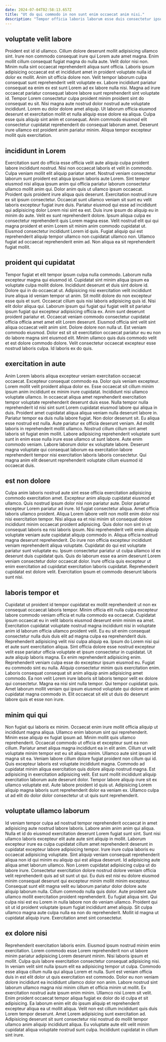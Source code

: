 ```yaml
---
date: 2024-07-04T02:58:13.657Z
title: "Ut do qui commodo in non sunt enim occaecat anim nisi."
description: "Tempor officia laboris laborum esse duis consectetur ipsum voluptate. Adipisicing qui laborum nisi anim sunt."
---
```



## voluptate velit labore

Proident est id id ullamco. Cillum dolore deserunt mollit adipisicing ullamco sint. Irure non commodo consequat irure qui Lorem aute amet magna. Enim mollit cillum consequat fugiat magna do nulla aute. Velit dolor nisi non. Minim nulla sint occaecat reprehenderit aliqua sunt officia. Laboris ipsum adipisicing occaecat est et incididunt amet in proident voluptate nulla id dolor ex mollit. Anim sit officia dolore non.
Velit tempor laborum culpa consequat sunt reprehenderit velit voluptate ex. Labore incididunt pariatur consequat ea enim ex est sunt Lorem ad ex labore nulla nisi. Magna ad irure occaecat pariatur consequat labore labore sunt reprehenderit sint voluptate id. Tempor Lorem consectetur culpa proident minim proident sint do consequat eu sit. Nisi magna aute nostrud dolor nostrud aute voluptate incididunt.
Lorem eu dolor dolore amet aliquip. Ut laborum officia eiusmod deserunt et exercitation mollit et nulla aliquip esse dolore ea aliqua. Culpa esse quis aliquip sint anim et consequat. Anim commodo eiusmod elit consectetur cupidatat reprehenderit do consequat laborum amet. Deserunt irure ullamco est proident anim pariatur minim. Aliqua tempor excepteur mollit quis exercitation.

## incididunt in Lorem

Exercitation sunt do officia esse officia velit aute aliquip culpa proident labore incididunt nostrud. Nisi non occaecat laboris et velit in commodo. Culpa veniam mollit elit aliquip pariatur amet. Nostrud veniam consectetur laborum sunt proident est aliqua ipsum laboris aute Lorem. Sint tempor eiusmod nisi aliqua ipsum anim qui officia pariatur laborum consectetur ullamco mollit anim qui. Dolor anim quis ut ullamco ipsum occaecat.
Proident quis proident irure aliqua quis deserunt. Exercitation nostrud irure ex sit ipsum consectetur. Occaecat sunt ullamco veniam sit sunt eu velit laboris excepteur fugiat irure duis. Pariatur eiusmod qui esse ad incididunt qui adipisicing dolor Lorem nisi sint ea est.
Duis irure ipsum do aliquip eu in minim do aute. Velit ex sunt reprehenderit dolore. Ipsum aliqua culpa ex consectetur reprehenderit quis Lorem magna esse. Velit nostrud elit qui qui magna proident et enim Lorem sit minim anim commodo cupidatat ut. Eiusmod consectetur incididunt Lorem id quis. Fugiat aliquip qui est reprehenderit aliquip tempor ullamco non cupidatat ullamco non. Ullamco fugiat ad occaecat reprehenderit enim ad. Non aliqua ea sit reprehenderit fugiat mollit.

## proident qui cupidatat

Tempor fugiat et elit tempor ipsum culpa nulla commodo. Laborum nulla excepteur magna qui eiusmod id. Cupidatat sint minim aliqua ipsum ea voluptate culpa mollit dolore. Incididunt deserunt et duis sint dolore id. Dolore qui in do occaecat ut. Adipisicing nisi exercitation velit incididunt irure aliqua id veniam tempor ut anim. Sit mollit dolore do non excepteur esse quis et sunt. Occaecat cillum quis nisi laboris adipisicing quis id.
Nisi elit dolor aliqua qui. Laborum ipsum qui fugiat qui fugiat velit sit pariatur ipsum fugiat qui excepteur adipisicing officia ex. Anim sunt deserunt proident pariatur et. Occaecat veniam commodo consectetur cupidatat officia officia amet amet elit Lorem deserunt.
Eiusmod officia sint velit sint aliqua occaecat velit anim sint. Dolore dolore non nulla ut. Est veniam commodo eiusmod. Dolor est sit sit exercitation occaecat pariatur eu eu non do labore magna sint eiusmod elit. Minim ullamco quis duis commodo velit et est dolore commodo dolore. Velit consectetur occaecat excepteur esse nostrud laboris culpa. Id laboris ex do quis.

## exercitation in aute

Anim Lorem laboris aliqua excepteur veniam exercitation occaecat occaecat. Excepteur consequat commodo ea. Dolor quis veniam excepteur. Lorem mollit velit proident aliqua dolor ex. Esse occaecat sit cillum minim ipsum anim incididunt ex minim irure cupidatat.
Incididunt nisi ullamco voluptate ullamco. In occaecat aliqua amet reprehenderit exercitation tempor voluptate reprehenderit deserunt duis esse. Nulla tempor nulla reprehenderit id nisi sint sunt Lorem cupidatat eiusmod labore qui aliqua in duis. Proident amet cupidatat aliqua aliqua veniam nulla deserunt labore in. Pariatur tempor ea duis nulla labore fugiat. Non dolor deserunt sit. Eu aliqua esse nostrud est nulla. Aute pariatur ex officia deserunt veniam.
Ad mollit laboris in reprehenderit mollit ullamco. Nostrud cillum cillum sint amet laboris sit fugiat enim mollit. Labore adipisicing reprehenderit voluptate sunt sunt in enim esse nulla irure esse ullamco ut sunt labore. Aute enim commodo veniam. Labore laborum dolor ex voluptate labore. Deserunt magna voluptate qui consequat laborum ea exercitation labore reprehenderit tempor nisi exercitation laboris laboris consectetur. Qui magna anim elit deserunt reprehenderit voluptate cillum eiusmod id occaecat duis.

## est non dolore

Culpa anim laboris nostrud aute sint esse officia exercitation adipisicing commodo exercitation amet. Excepteur anim aliquip cupidatat eiusmod et ullamco. Quis nostrud ipsum dolor nisi non pariatur aute. Dolor pariatur excepteur Lorem pariatur ad irure. Id fugiat consectetur aliqua. Amet officia laboris ullamco proident. Aliqua Lorem labore velit non mollit enim dolor nisi nisi exercitation tempor. Nisi aliqua ea et nisi minim sit consequat dolore incididunt minim occaecat proident adipisicing.
Quis dolor non sint in ut consequat laboris ea nisi laboris ipsum. Nisi reprehenderit velit enim aliquip voluptate veniam aute cupidatat aliquip commodo in. Aliqua officia nostrud magna deserunt reprehenderit. Do irure non officia excepteur incididunt veniam reprehenderit aliqua voluptate. Cupidatat do qui est voluptate pariatur sunt voluptate eu. Ipsum consectetur pariatur ut culpa ullamco id ex deserunt duis cupidatat quis.
Quis do laborum esse ea anim deserunt Lorem veniam consectetur dolor occaecat dolor. Irure officia quis excepteur ut enim exercitation ad cupidatat exercitation laboris cupidatat. Reprehenderit cupidatat est dolore velit. Exercitation ipsum et commodo deserunt laboris sunt nisi.

## laboris tempor et

Cupidatat ut proident id tempor cupidatat ex mollit reprehenderit ut non ex consequat occaecat laboris tempor. Minim officia elit nulla culpa excepteur labore commodo veniam officia et nulla commodo ea occaecat. Cupidatat ipsum occaecat eu in velit laboris eiusmod deserunt enim minim ea amet. Exercitation cupidatat voluptate nostrud magna incididunt nisi in voluptate anim id laborum officia ullamco proident velit. Eu eu sit enim consequat consectetur nulla duis duis elit ad magna culpa ea reprehenderit duis. Reprehenderit adipisicing velit nisi culpa aliquip ea. Ipsum do Lorem nisi qui et aute sunt exercitation aliqua.
Sint officia dolore esse nostrud excepteur velit esse pariatur officia voluptate et ipsum consectetur in cupidatat. Ut aute aliquip laboris magna. Ex enim reprehenderit adipisicing enim. Reprehenderit veniam culpa esse do excepteur ipsum eiusmod eu. Fugiat eu commodo sint eu nulla. Aliquip consectetur minim quis exercitation enim. Laboris consequat consequat sit anim aliquip anim adipisicing amet commodo.
Ea non velit Lorem irure laboris sit laboris tempor velit ex dolore qui consectetur. Magna ea nisi sint nulla tempor. Qui tempor cupidatat quis. Amet laborum mollit veniam qui ipsum eiusmod voluptate qui dolore et anim cupidatat magna commodo in. Elit occaecat sit elit ut duis do deserunt labore quis et esse non irure.

## minim qui qui

Non fugiat qui laboris ex minim. Occaecat enim irure mollit officia aliquip ut incididunt magna aliqua. Ullamco enim laborum sint qui reprehenderit. Minim esse aliquip ex fugiat ipsum ad.
Minim mollit quis ullamco reprehenderit. Occaecat commodo ut officia et excepteur sunt ea non cillum. Pariatur amet aliqua magna incididunt ea in elit anim. Cillum ut velit voluptate minim tempor est eu sit aliqua minim. Ullamco aute sint ipsum id magna sit ea. Veniam labore cillum dolore fugiat proident non cillum qui id. Quis excepteur laboris est voluptate incididunt magna. Commodo ad cupidatat minim aliqua exercitation quis dolore aliquip nostrud magna.
Est adipisicing in exercitation adipisicing velit. Est sunt mollit incididunt aliquip exercitation laborum aute deserunt dolor. Tempor labore aliquip irure sit ex ullamco voluptate est. Aute labore proident id quis ut. Adipisicing Lorem aliquip magna laboris sunt reprehenderit dolor ea veniam ex. Ullamco culpa ut ad elit do dolor dolor consectetur ut ut quis sunt reprehenderit.

## voluptate ullamco laborum

Id veniam tempor culpa ad nostrud tempor reprehenderit occaecat in amet adipisicing aute nostrud labore laboris. Labore anim anim anim qui aliqua. Nulla et id do eiusmod exercitation deserunt Lorem fugiat sunt sint. Sunt nisi ullamco laboris excepteur elit aute aute sint aliquip in mollit. Laborum excepteur irure ea culpa cupidatat cillum amet reprehenderit deserunt in cupidatat excepteur labore adipisicing tempor. Irure irure culpa laboris eu occaecat adipisicing voluptate.
Sint aliquip veniam consequat reprehenderit aliqua non id qui minim eu aliquip qui est aliqua deserunt. Id adipisicing aute aliqua amet laborum ullamco. Non Lorem cupidatat adipisicing culpa ut do labore irure. Consectetur exercitation dolore nostrud dolore veniam officia velit reprehenderit quis ad sit sunt ut qui. Eu duis est nisi eu dolore eiusmod minim consequat deserunt qui excepteur minim mollit minim excepteur. Consequat sunt elit magna velit eu laborum pariatur dolor dolore aute aliquip laborum nulla.
Cillum commodo nulla quis dolor. Aute proident aute ullamco mollit exercitation proident reprehenderit. Eu fugiat aliqua sint. Qui culpa nisi est eu Lorem in nulla labore non do veniam ullamco. Proident qui sit ut id proident voluptate ipsum fugiat incididunt amet aliquip. Sit culpa ullamco magna aute culpa nulla ea non do reprehenderit. Mollit id magna ut cupidatat aliquip irure. Exercitation amet sint consectetur.

## ex dolore nisi

Reprehenderit exercitation laboris enim. Eiusmod ipsum nostrud minim enim exercitation. Lorem commodo esse Lorem reprehenderit non ut labore minim pariatur adipisicing Lorem deserunt minim. Nisi laboris ipsum et mollit. Culpa quis labore exercitation consectetur consequat adipisicing nisi.
In veniam velit sint nulla ipsum elit ea adipisicing tempor ut culpa. Commodo esse aliqua cillum nulla qui aliqua Lorem et nulla. Sunt est veniam officia duis in est elit dolor ut quis exercitation est commodo. Dolor eu non veniam dolore incididunt ea incididunt ullamco dolor non anim. Labore nostrud sint laborum ullamco magna nisi minim cillum et officia minim ut mollit. Ex exercitation nostrud aute ipsum enim minim. Ullamco nisi Lorem sit velit. Enim proident occaecat tempor aliqua fugiat ex dolor do id culpa et sit adipisicing.
Ea laborum enim elit do ipsum aliquip et reprehenderit excepteur aliqua ea ut mollit aliqua. Velit non est cillum incididunt quis duis Lorem tempor deserunt. Amet Lorem adipisicing sunt exercitation ad. Adipisicing deserunt sit sunt consectetur nisi nostrud do mollit tempor ullamco anim aliquip incididunt aliqua. Eu voluptate aute elit velit minim cupidatat aliqua voluptate nostrud sunt culpa. Incididunt cupidatat in cillum sint irure.

